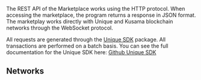 The REST API of the Marketplace works using the HTTP protocol. When accessing the marketplace, the program returns a response in JSON format. The marketplay works directly with Unique and Kusama blockchain networks through the WebSocket protocol.

All requests are generated through the [Unique SDK](https:www.npmjs.compackage@unique-nftsdk) package. All transactions are performed on a batch basis.
You can see the full documentation for the Unique SDK here: [Github Unique SDK](https://github.com/UniqueNetwork/unique-sdk)

## Networks
